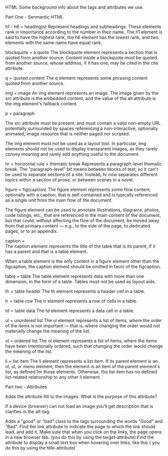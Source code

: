 HTML
Some background info about the tags and attributes we use. 

Part One - Senmantic HTML


h1 - h6 = heading(s)
Represent headings and subheadings. These elements rank in importance according to the number in their name. The h1 element is said to have the highest rank, the h6 element has the lowest rank, and two elements with the same name have equal rank.

blockquote = a quote
The blockquote element represents a section that is quoted from another source.
Content inside a blockquote must be quoted from another source, whose address, if it has one, may be cited in the cite attribute.

q = quoted content
The q element represents some phrasing content quoted from another source.

img = image 
An img element represents an image. The image given by the src attribute is the embedded content, and the value of the alt attribute is the img element's fallback content.

p = paragraph 

The src attribute must be present, and must contain a valid non-empty URL potentially surrounded by spaces referencing a non-interactive, optionally animated, image resource that is neither paged nor scripted.

The img element must not be used as a layout tool. In particular, img elements should not be used to display transparent images, as they rarely convey meaning and rarely add anything useful to the document.

hr = horizontal rule = thematic break
Represents a paragraph-level thematic break. The "paragraph-level" bit means between blocks of text, so it can't be used to separate sections of a site. Instead, hr now separates different topics within a section of prose, or between scenes in a novel.

figure = fig(caption)
The figure element represents some flow content, optionally with a caption, that is self-contained and is typically referenced as a single unit from the main flow of the document.

The figure element can be used to annotate illustrations, diagrams, photos, code listings, etc., that are referenced in the main content of the document, but that could, without affecting the flow of the document, be moved away from that primary content — e.g., to the side of the page, to dedicated pages, or to an appendix.

caption =  
The caption element represents the title of the table that is its parent, if it has a parent and that is a table element.

When a table element is the only content in a figure element other than the figcaption, the caption element should be omitted in favor of the figcaption.

table = table
The table element represents data with more than one dimension, in the form of a table. Tables must not be used as layout aids.

th = table header
The th element represents a header cell in a table.

tr = table row
The tr element represents a row of cells in a table.

td = table data
The td element represents a data cell in a table.

ul = unordered list 
The ul element represents a list of items, where the order of the items is not important — that is, where changing the order would not materially change the meaning of the list.

ol = ordered list 
The ol element represents a list of items, where the items have been intentionally ordered, such that changing the order would change the meaning of the list.

li = list item
The li element represents a list item. If its parent element is an ol, ul, or menu element, then the element is an item of the parent element's list, as defined for those elements. Otherwise, the list item has no defined list-related relationship to any other li element.


Part two - Attributes

Adds the attribute Alt to the images. What is the purpose of this attribute?

If a device (browser) can not load an image you'll get description that is clarifies in the alt-tag. 

Adds a "good" or "bad" class to the tags surrounding the words "Good" and "Bad".
Find the link attribute to indicate the page to which the link should lead, and add it.
Make sure that when you click on the links, the page opens in a new browser tab. (you do this by using the target-attribute)
Find the attribute to display a small text box when hovering over links, like this ( you do this by using the title-attribute)